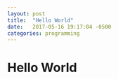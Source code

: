 ```yaml
---
layout: post
title:  "Hello World"
date:   2017-05-16 19:17:04 -0500
categories: programming
---
```


# Hello World